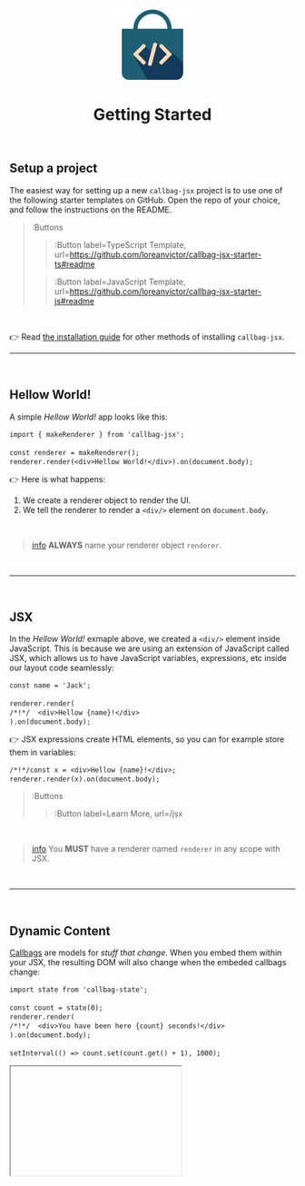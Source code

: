 <div align="center">
  <img src="/docs/assets/callbag-jsx.svg" width="128px"/>
  <h1>Getting Started</h1>
</div>

<br>

## Setup a project

The easiest way for setting up a new `callbag-jsx` project is to use one of the following
starter templates on GitHub. Open the repo of your choice, and follow the instructions on the README.

> :Buttons
> > :Button label=TypeScript Template, url=https://github.com/loreanvictor/callbag-jsx-starter-ts#readme
>
> > :Button label=JavaScript Template, url=https://github.com/loreanvictor/callbag-jsx-starter-js#readme

<br>

👉 Read [the installation guide](/install) for other methods of installing `callbag-jsx`.

---

<br>

## Hellow World!

A simple _Hellow World!_ app looks like this:

```tsx
import { makeRenderer } from 'callbag-jsx';

const renderer = makeRenderer();
renderer.render(<div>Hellow World!</div>).on(document.body);
```

👉 Here is what happens:
1. We create a renderer object to render the UI.
1. We tell the renderer to render a `<div/>` element on `document.body`.

<br>

> [info](:Icon (align=-6px)) **ALWAYS** name your renderer object `renderer`.

<br>

---

<br>

## JSX

In the _Hellow World!_ exmaple above, we created a `<div/>` element inside JavaScript.
This is because we are using an extension of JavaScript called JSX, which allows us to
have JavaScript variables, expressions, etc inside our layout code seamlessly:

```tsx
const name = 'Jack';

renderer.render(
/*!*/  <div>Hellow {name}!</div>
).on(document.body);
```

👉 JSX expressions create HTML elements, so you can for example store them in variables:

```tsx
/*!*/const x = <div>Hellow {name}!</div>;
renderer.render(x).on(document.body);
```

> :Buttons
> > :Button label=Learn More, url=/jsx

<br>

> [info](:Icon (align=-6px)) You **MUST** have a renderer named `renderer` in any scope with JSX.

<br>

---

<br>

## Dynamic Content

[Callbags](/reactivity/callbags) are models for _stuff that change_.
When you embed them within your JSX, 
the resulting DOM will also change when the embeded callbags change:

```tsx
import state from 'callbag-state';

const count = state(0);
renderer.render(
/*!*/  <div>You have been here {count} seconds!</div>
).on(document.body);

setInterval(() => count.set(count.get() + 1), 1000);
```
<iframe deferred-src="https://callbag-jsx-demo-timer.stackblitz.io" height="192"/>

> :Buttons
> > :Button label=Playground, url=https://stackblitz.com/edit/callbag-jsx-demo-timer
>
> > :Button label=Learn More, url=/basics/content

<br>

👉 This works similarly with attributes:

```tsx
<div title={count}>Hover to see how many seconds you've been here.</div>
```

> :Buttons
> > :Button label=Learn More, url=/basics/attributes

<br>

---

<br>

## DOM Events

Capture DOM events by providing an event listener function:

```tsx
const count = state(0);

renderer.render(
/*!*/  <div onclick={() => count.set(count.get() + 1)}>
/*!*/    You have clicked this {count} times!
/*!*/  </div>
).on(document.body);
```
<iframe deferred-src="https://callbag-jsx-demo-clicks.stackblitz.io" height="192"/>

> :Buttons
> > :Button label=Playground, url=https://stackblitz.com/edit/callbag-jsx-demo-clicks?file=index.tsx
>
> > :Button label=Learn More, url=/basics/events

<br>

---

<br>

## User Input

Fetch user input using `_state` attribute:

```tsx
const input = state('');

renderer.render(<>
/*!*/  <input _state={input} type='text' placeholder='type something ...'/>
/*!*/  <div>You typed: {input}</div>
</>).on(document.body);
```
<iframe deferred-src="https://callbag-jsx-demo-input.stackblitz.io" height="192"/>

> :Buttons
> > :Button label=Playground, url=https://stackblitz.com/edit/callbag-jsx-demo-input?file=index.tsx
>
> > :Button label=Learn More, url=/basics/inputs

<br>

---

<br>

## Dynamic Expressions

Use [`expr`](https://github.com/loreanvictor/callbag-expr) 
to dynamic expressions from other callbags:

```tsx
import { expr } from 'callbag-common';

const input = state('');
const length = expr($ => $(input).length);

renderer.render(<>
/*!*/  <input _state={input} type='text' placeholder='type something ...'/>
/*!*/  <div>You typed {length} characters.</div>
</>).on(document.body);
```
<iframe deferred-src="https://callbag-jsx-demo-input1.stackblitz.io" height="192"/>

> :Buttons
> > :Button label=Playground, url=https://stackblitz.com/edit/callbag-jsx-demo-input1?file=index.tsx
>
> > :Button label=Learn More, url=/reactivity/expressions

<br>

---

<br>

## Dynamic Styles & Classes

Set dynamic styles for your element by providing a _style map_ with some of its values being callbags:

```tsx
const count = state(0);

const add = () => count.set(count.get() + 1);
const color = expr($ => $(count) % 2 ? 'red' : 'green');

renderer.render(
/*!*/  <div onclick={add} style={{ color }}>
/*!*/    You have clicked {count} times!
/*!*/  </div>
).on(document.body);
```

<iframe height="192" deferred-src="https://callbag-jsx-demo.stackblitz.io/" />

> :Buttons
> > :Button label=Playground, url=https://stackblitz.com/edit/callbag-jsx-demo
>
> > :Button label=Learn More, url=/basics/styles

<br>

👉 Use callbags similarly in _class maps_ for dynamically changing classes:

```tsx
<div class={{ odd: expr($ => $(i) % 2 === 0) }}/>
```

> :Buttons
> > :Button label=Learn More, url=/basics/classes

<br>

---

<br>

## Conditional DOM

`<Conditional/>` component enables creating elements that appear conditionally:

```tsx
import { Conditional } from 'callbag-jsx';

const show = state(true);

renderer.render(<>
  <input type='checkbox' _state={show}/> Show stuff
/*!*/  <Conditional if={show}
/*!*/    then={() => <div>🦄🪕Stuff Are Shown ... 🪕🦄</div>}
/*!*/    else={() => <div>Not showing stuff</div>}
/*!*/  />
</>).on(document.body);
```

<iframe height="192" deferred-src="https://callbag-jsx-demo-conditional.stackblitz.io/" />

> :Buttons
> > :Button label=Playground, url=https://stackblitz.com/edit/callbag-jsx-demo-conditional
>
> > :Button label=Learn More, url=/basics/conditionals

<br>

---

<br>

## Dynamic Lists (Loops)

Use `<List/>` component to create dynamic lists:

```tsx
import { List } from 'callbag-jsx';

const records = state([]);
const add = () => records.set(records.get().concat(new Date()));
const clear = () => records.set([]);

renderer.render(<>
/*!*/  <button onclick={add}>Add</button>
/*!*/  <button onclick={clear}>Clear</button>
/*!*/  <ul>
/*!*/    <List of={records} each={record => <li>{record}</li>}/>
/*!*/  </ul>
</>).on(document.body);
```

<iframe height="256" deferred-src="https://callbag-jsx-demo-list.stackblitz.io/" />

> :Buttons
> > :Button label=Playground, url=https://stackblitz.com/edit/callbag-jsx-demo-list
>
> > :Button label=Learn More, url=/basics/lists

<br>

---

## Data Fetching

Use `<Wait/>` component for rendering based on data that is fetched asynchronously. 

```tsx
import { Wait } from 'callbag-jsx';

renderer.render(
  <Wait
    for={fetch('https://pokeapi.co/api/v2/pokemon/charizard').then(res => res.json())}
    with={() => <>Loading ...</>}
    then={pokemon => <h1>{pokemon.name}</h1>}
  />
).on(document.body);
```

<iframe height="256" deferred-src="https://callbag-jsx-demo-wait.stackblitz.io/" />

> :Buttons
> > :Button label=Playground, url=https://stackblitz.com/edit/callbag-jsx-demo-wait
>
> > :Button label=Learn More, url=/basics/wait

---

<br>

## Components

In `callbag-jsx`, components are functions that are used to create similar parts of the UI:

```tsx
const records = state([]);
const add = () => records.set(records.get().concat(new Date()));
const clear = () => records.set([]);

/*!*/function Record({ record }, renderer) {
/*!*/  const remove = () => records.set(records.get().filter(r => r !== record.get()));
/*!*/
/*!*/  return <div>{ record } <button onclick={remove}>X</button></div>
/*!*/}

renderer.render(
  <>
    <button onclick={add}>Add</button>
    <button onclick={clear}>Clear</button>
    <List of={records} each={record => <Record record={record}/>}/>
  </>
).on(document.body);
```

<iframe height="256" deferred-src="https://callbag-jsx-demo-components.stackblitz.io/" />

> :Buttons
> > :Button label=Playground, url=https://stackblitz.com/edit/callbag-jsx-demo-components
>
> > :Button label=Learn More, url=/components/overview

<br>

> [info](:Icon (align=-6px)) Components **MUST** have a second argument called `renderer`.

<br><br>

## Quick Links

- [JSX](/jsx)
- [Callbags](/reactivity/callbags)
- [Components Overview](/components/overview)
- [The DOM Renderer](/basics/renderer)

<br><br>

> :ToCPrevNext

<br><br>

<div align="center">
  <img src="/docs/assets/callbag.svg" width="256px"/>
</div>